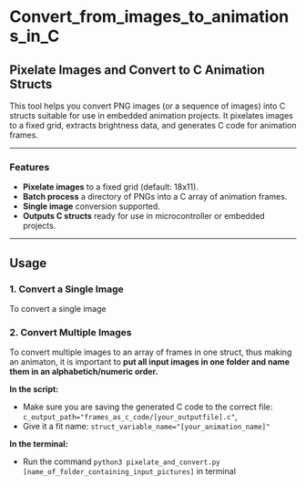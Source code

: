 # Convert_from_images_to_animations_in_C
## Pixelate Images and Convert to C Animation Structs

This tool helps you convert PNG images (or a sequence of images) into C structs suitable for use in embedded animation projects. It pixelates images to a fixed grid, extracts brightness data, and generates C code for animation frames.

---

### Features

- **Pixelate images** to a fixed grid (default: 18x11).
- **Batch process** a directory of PNGs into a C array of animation frames.
- **Single image** conversion supported.
- **Outputs C structs** ready for use in microcontroller or embedded projects.

---

## Usage

### 1. Convert a Single Image
To convert a single image

### 2. Convert Multiple Images
To convert multiple images to an array of frames in one struct, thus making an animaton, it is important to **put all input images in one folder and name them in an alphabetich/numeric order.** 

**In the script:**
- Make sure you are saving the generated C code to the correct file: `c_output_path="frames_as_c_code/[your_outputfile].c"`, 
- Give it a fit name: `struct_variable_name="[your_animation_name]"`

**In the terminal:**
- Run the command `python3 pixelate_and_convert.py [name_of_folder_containing_input_pictures]` in terminal
